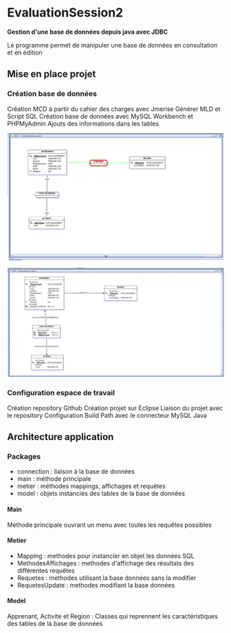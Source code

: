 # EvaluationSession2 #

**Gestion d'une base de données depuis java avec JDBC**

Le programme permet de manipuler une base de données en consultation et en édition

## Mise en place projet ##

### Création base de données ###

Création MCD à partir du cahier des charges avec Jmerise
Générer MLD et Script SQL
Création base de données avec MySQL Workbench et PHPMyAdmin
Ajouts des informations dans les tables

![image](./BDD-APPRENANTS/img/EvaluationSession2_MCD.png)

![image](./BDD-APPRENANTS/img/EvaluationSession2_MLD.png)

### Configuration espace de travail ###

Création repository Github
Création projet sur Eclipse
Liaison du projet avec le repository
Configuration Build Path avec le connecteur MySQL Java

## Architecture application ##

### Packages ###

- connection : liaison à la base de données
- main : méthode principale
- metier : méthodes mappings, affichages et requêtes
- model : objets instanciés des tables de la base de données

#### Main ####

Méthode principale ouvrant un menu avec toutes les requêtes possibles

#### Metier ####

- Mapping : methodes pour instancier en objet les données SQL
- MethodesAffichages : methodes d'affichage des résultats des différentes requêtes
- Requetes : methodes utilisant la base données sans la modifier
- RequetesUpdate : methodes modifiant la base données

#### Model ####

Apprenant, Activite et Region :
Classes qui reprennent les caractéristiques des tables de la base de données
